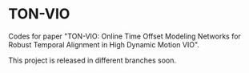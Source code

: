 # TON-VIO
Codes for paper "TON-VIO: Online Time Offset Modeling Networks for Robust Temporal Alignment in High Dynamic Motion VIO".

This project is released in different branches soon.
